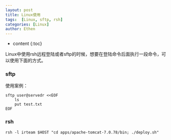 ```yaml
---
layout: post
title: Linux使用
tags:  [Linux, sftp, rsh]
categories: [Linux]
author: Ethen
---
```


* content
{:toc}

Linux中使用rsh远程登陆或者sftp的时候，想要在登陆命令后面执行一段命令，可以使用下面的方式。




### sftp
使用案例：
```
sftp user@servedr <<EOF
    ls
    put test.txt
EOF
```

### rsh
```
rsh -l irteam $HOST "cd apps/apache-tomcat-7.0.78/bin; ./deploy.sh"
```